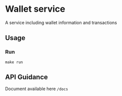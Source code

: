 # Wallet service

A service including wallet information and transactions

## Usage

### Run

`make run`

## API Guidance

Document available here `/docs`
